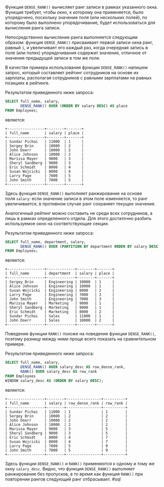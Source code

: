 
Функция `DENSE_RANK()` вычисляет ранг записи в рамках указанного окна. Функция требует, чтобы окно, к которому она применяется, было упорядочено, поскольку значение поля (или нескольких полей), по которому было выполнено упорядочивание, будет использоваться для вычисления ранга записи.

Непосредственно вычисление ранга выполняется следующим образом: функция `DENSE_RANK()` присваивает первой записи окна ранг, равный `1`, и увеличивает его каждый раз, когда очередная запись в поле (или полях) упорядочивания содержит значение, отличное от значения предыдущей записи в том же поле.

В качестве примера использования функции `DENSE_RANK()` напишем запрос, который составляет рейтинг сотрудников на основе их зарплаты, располагая сотрудников с равными зарплатами на равных позициях в рейтинге.

Результатом приведенного ниже запроса:

```sql
SELECT full_name, salary,
       DENSE_RANK() OVER (ORDER BY salary DESC) AS place
FROM Employees;
```

является:

```no-highlight
+-----------------+--------+-------+
| full_name       | salary | place |
+-----------------+--------+-------+
| Sundar Pichai   | 11000  | 1     |
| Sergey Brin     | 10000  | 2     |
| John Doerr      | 10000  | 2     |
| Alice Johnson   | 10000  | 2     |
| Marissa Mayer   | 9000   | 3     |
| Sheryl Sandberg | 9000   | 3     |
| Eric Schmidt    | 8000   | 4     |
| Susan Wojcicki  | 8000   | 4     |
| Larry Page      | 7000   | 5     |
| John Smith      | 7000   | 5     |
+-----------------+--------+-------+
```

Здесь функция `DENSE_RANK()` выполняет ранжирование на основе поля `salary`: если значение записи в этом поле изменяется, то ранг увеличивается, в противном случае ранг сохраняет текущее значение.

Аналогичный рейтинг можно составить не среди всех сотрудников, а лишь в рамках определенного отдела. Для этого достаточно разбить используемое окно на соответствующие секции.

Результатом приведенного ниже запроса:

```sql
SELECT full_name, department, salary,
       DENSE_RANK() OVER (PARTITION BY department ORDER BY salary DESC) AS place
FROM Employees;
```

является:

```no-highlight
+-----------------+-------------+--------+-------+
| full_name       | department  | salary | place |
+-----------------+-------------+--------+-------+
| Sergey Brin     | Engineering | 10000  | 1     |
| Alice Johnson   | Engineering | 10000  | 1     |
| Susan Wojcicki  | Engineering | 8000   | 2     |
| Larry Page      | Engineering | 7000   | 3     |
| John Smith      | Engineering | 7000   | 3     |
| Marissa Mayer   | Marketing   | 9000   | 1     |
| Sheryl Sandberg | Marketing   | 9000   | 1     |
| Eric Schmidt    | Marketing   | 8000   | 2     |
| Sundar Pichai   | Sales       | 11000  | 1     |
| John Doerr      | Sales       | 10000  | 2     |
+-----------------+-------------+--------+-------+
```

Поведение функции `RANK()` похоже на поведение функции `DENSE_RANK()`, поэтому разницу между ними проще всего показать на сравнительном примере.

Результатом приведенного ниже запроса:

```sql
SELECT full_name, salary,
       DENSE_RANK() OVER salary_desc AS row_dense_rank,
       RANK() OVER salary_desc AS row_rank
FROM Employees
WINDOW salary_desc AS (ORDER BY salary DESC);
```

является:

```no-highlight
+-----------------+--------+----------------+----------+
| full_name       | salary | row_dense_rank | row_rank |
+-----------------+--------+----------------+----------+
| Sundar Pichai   | 11000  | 1              | 1        |
| Sergey Brin     | 10000  | 2              | 2        |
| John Doerr      | 10000  | 2              | 2        |
| Alice Johnson   | 10000  | 2              | 2        |
| Marissa Mayer   | 9000   | 3              | 5        |
| Sheryl Sandberg | 9000   | 3              | 5        |
| Eric Schmidt    | 8000   | 4              | 7        |
| Susan Wojcicki  | 8000   | 4              | 7        |
| Larry Page      | 7000   | 5              | 9        |
| John Smith      | 7000   | 5              | 9        |
+-----------------+--------+----------------+----------+
```

Здесь функции `DENSE_RANK()` и `RANK()` применяются к одному и тому же окну `salary_desc`. Видно, что функция `DENSE_RANK()` выполняет ранжирование без пропусков, в то время как функция `RANK()` при повторении рангов следующий ранг отбрасывает.
#sql 